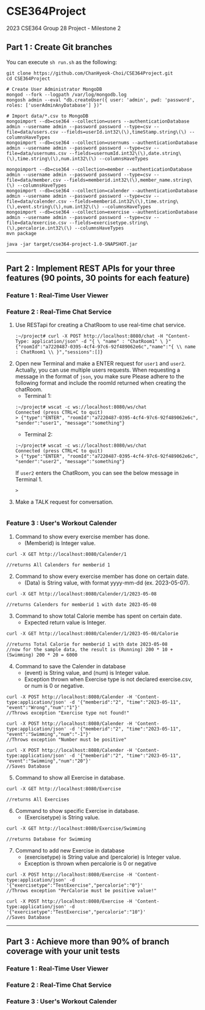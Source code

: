 # CSE364Project
2023 CSE364 Group 28 Project - Milestone 2

## Part 1 : Create Git branches

You can execute `sh run.sh` as the following:
```
git clone https://github.com/ChanHyeok-Choi/CSE364Project.git
cd CSE364Project

# Create User Administrator MongoDB
mongod --fork --logpath /var/log/mongodb.log
mongosh admin --eval "db.createUser({ user: 'admin', pwd: 'password', roles: ['userAdminAnyDatabase'] })"

# Import data/*.csv to MongoDB
mongoimport --db=cse364 --collection=users --authenticationDatabase admin --username admin --password password --type=csv --file=data/users.csv --fields=userId.int32\(\),timeStamp.string\(\) --columnsHaveTypes
mongoimport --db=cse364 --collection=usernums --authenticationDatabase admin --username admin --password password --type=csv --file=data/usernums.csv --fields=usernumId.int32\(\),date.string\(\),time.string\(\),num.int32\(\) --columnsHaveTypes

mongoimport --db=cse364 --collection=member --authenticationDatabase admin --username admin --password password --type=csv --file=data/member.csv --fields=memberid.int32\(\),member_name.string\(\) --columnsHaveTypes
mongoimport --db=cse364 --collection=calender --authenticationDatabase admin --username admin --password password --type=csv --file=data/calender.csv --fields=memberid.int32\(\),time.string\(\),event.string\(\),num.int32\(\) --columnsHaveTypes
mongoimport --db=cse364 --collection=exercise --authenticationDatabase admin --username admin --password password --type=csv --file=data/exercise.csv --fields=exercisetype.string\(\),percalorie.int32\(\) --columnsHaveTypes
mvn package

java -jar target/cse364-project-1.0-SNAPSHOT.jar
```

---

## Part 2 : Implement REST APIs for your three features (90 points, 30 points for each feature)

### Feature 1 : Real-Time User Viewer

### Feature 2 : Real-Time Chat Service

1. Use RESTapi for creating a ChatRoom to use real-time chat service.
   ```
   :~/project# curl -X POST http://localhost:8080/chat -H "Content-Type: application/json" -d "{ \ "name" : "ChatRoom1" \ }"
   {"roomId":"a7220487-0395-4cf4-97c6-92f489062e6c","name":"{ \\ name : ChatRoom1 \\ }","sessions":[]}
   ```
2. Open new Terminal and make a ENTER request for `user1` and `user2`. Actually, you can use multiple users requests. 
   When requesting a message in the format of `json`, you make sure Please adhere to the following format and include the roomId returned when creating the chatRoom. 
   * Terminal 1:
   ```
   :~/project# wscat -c ws://localhost:8080/ws/chat
   Connected (press CTRL+C to quit)
   > {"type":"ENTER", "roomId":"a7220487-0395-4cf4-97c6-92f489062e6c", "sender":"user1", "message":"something"}
   ```
   * Terminal 2:
   ```
   :~/project# wscat -c ws://localhost:8080/ws/chat
   Connected (press CTRL+C to quit)
   > {"type":"ENTER", "roomId":"a7220487-0395-4cf4-97c6-92f489062e6c", "sender":"user2", "message":"something"}
   ```
   If `user2` enters the ChatRoom, you can see the below message in Terminal 1.
   ```
   > 
   ```
3. Make a TALK request for conversation.
   ```
   ```

### Feature 3 : User's Workout Calender


1. Command to show every exercise member has done.
   * (Memberid) is Integer value.
```
curl -X GET http://localhost:8080/Calender/1

//returns All Calenders for memberid 1
```

2. Command to show every exercise member has done on certain date.
   * (Data) is String value, with format yyyy-mm-dd (ex. 2023-05-07).
```
curl -X GET http://localhost:8080/Calender/1/2023-05-08

//returns Calenders for memberid 1 with date 2023-05-08
```

3. Command to show total Calorie membe has spent on certain date.
   * Expected return value is Integer.
```
curl -X GET http://localhost:8080/Calender/1/2023-05-08/Calorie

//returns Total Calorie for memberid 1 with date 2023-05-08
//now for the sample data, the result is (Running) 200 * 10 + (Swimming) 200 * 20 = 6000
```

4. Command to save the Calender in database
   * (event) is String value, and (num) is Integer value.
   * Exception thrown when Exercise type is not declared exercise.csv, or num is 0 or negative.
```
curl -X POST http://localhost:8080/Calender -H 'Content-type:application/json' -d '{"memberid":"2", "time":"2023-05-11", "event":"Wrong","num":"1"}'
//Throws exception "Exercise type not found!"

curl -X POST http://localhost:8080/Calender -H 'Content-type:application/json' -d '{"memberid":"2", "time":"2023-05-11", "event":"Swimming","num":"-1"}'
//Throws exception "Number must be positive"

curl -X POST http://localhost:8080/Calender -H 'Content-type:application/json' -d '{"memberid":"2", "time":"2023-05-11", "event":"Swimming","num":"20"}'
//Saves Database
```

5. Command to show all Exercise in database.
```
curl -X GET http://localhost:8080/Exercise

//returns All Exercises
```

6. Command to show specific Exercise in database.
   * (Exercisetype) is String value.
```
curl -X GET http://localhost:8080/Exercise/Swimming

//returns Database for Swimming
```

7. Command to add new Exercise in database
   * (exercisetype) is String value and (percalorie) is Integer value.
   * Exception is thrown when percalorie is 0 or negative
```
curl -X POST http://localhost:8080/Exercise -H 'Content-type:application/json' -d '{"exercisetype":"TestExercise","percalorie":"0"}'
//Throws exception "PerCalorie must be positive value!"

curl -X POST http://localhost:8080/Exercise -H 'Content-type:application/json' -d '{"exercisetype":"TestExercise","percalorie":"10"}'
//Saves Database
```

---
  
## Part 3 : Achieve more than 90% of branch coverage with your unit tests

### Feature 1 : Real-Time User Viewer

### Feature 2 : Real-Time Chat Service

### Feature 3 : User's Workout Calender
